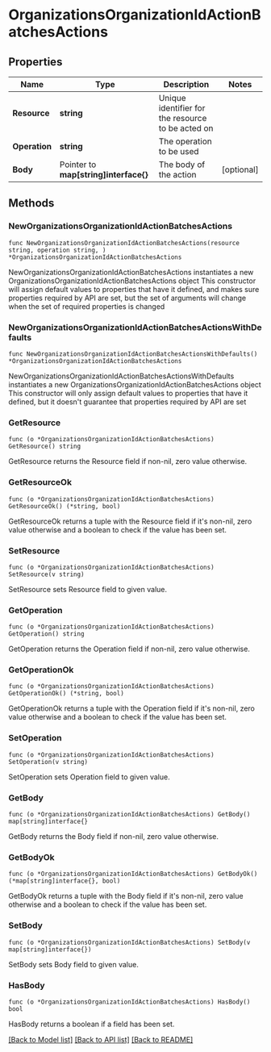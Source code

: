 # OrganizationsOrganizationIdActionBatchesActions

## Properties

Name | Type | Description | Notes
------------ | ------------- | ------------- | -------------
**Resource** | **string** | Unique identifier for the resource to be acted on | 
**Operation** | **string** | The operation to be used | 
**Body** | Pointer to **map[string]interface{}** | The body of the action | [optional] 

## Methods

### NewOrganizationsOrganizationIdActionBatchesActions

`func NewOrganizationsOrganizationIdActionBatchesActions(resource string, operation string, ) *OrganizationsOrganizationIdActionBatchesActions`

NewOrganizationsOrganizationIdActionBatchesActions instantiates a new OrganizationsOrganizationIdActionBatchesActions object
This constructor will assign default values to properties that have it defined,
and makes sure properties required by API are set, but the set of arguments
will change when the set of required properties is changed

### NewOrganizationsOrganizationIdActionBatchesActionsWithDefaults

`func NewOrganizationsOrganizationIdActionBatchesActionsWithDefaults() *OrganizationsOrganizationIdActionBatchesActions`

NewOrganizationsOrganizationIdActionBatchesActionsWithDefaults instantiates a new OrganizationsOrganizationIdActionBatchesActions object
This constructor will only assign default values to properties that have it defined,
but it doesn't guarantee that properties required by API are set

### GetResource

`func (o *OrganizationsOrganizationIdActionBatchesActions) GetResource() string`

GetResource returns the Resource field if non-nil, zero value otherwise.

### GetResourceOk

`func (o *OrganizationsOrganizationIdActionBatchesActions) GetResourceOk() (*string, bool)`

GetResourceOk returns a tuple with the Resource field if it's non-nil, zero value otherwise
and a boolean to check if the value has been set.

### SetResource

`func (o *OrganizationsOrganizationIdActionBatchesActions) SetResource(v string)`

SetResource sets Resource field to given value.


### GetOperation

`func (o *OrganizationsOrganizationIdActionBatchesActions) GetOperation() string`

GetOperation returns the Operation field if non-nil, zero value otherwise.

### GetOperationOk

`func (o *OrganizationsOrganizationIdActionBatchesActions) GetOperationOk() (*string, bool)`

GetOperationOk returns a tuple with the Operation field if it's non-nil, zero value otherwise
and a boolean to check if the value has been set.

### SetOperation

`func (o *OrganizationsOrganizationIdActionBatchesActions) SetOperation(v string)`

SetOperation sets Operation field to given value.


### GetBody

`func (o *OrganizationsOrganizationIdActionBatchesActions) GetBody() map[string]interface{}`

GetBody returns the Body field if non-nil, zero value otherwise.

### GetBodyOk

`func (o *OrganizationsOrganizationIdActionBatchesActions) GetBodyOk() (*map[string]interface{}, bool)`

GetBodyOk returns a tuple with the Body field if it's non-nil, zero value otherwise
and a boolean to check if the value has been set.

### SetBody

`func (o *OrganizationsOrganizationIdActionBatchesActions) SetBody(v map[string]interface{})`

SetBody sets Body field to given value.

### HasBody

`func (o *OrganizationsOrganizationIdActionBatchesActions) HasBody() bool`

HasBody returns a boolean if a field has been set.


[[Back to Model list]](../README.md#documentation-for-models) [[Back to API list]](../README.md#documentation-for-api-endpoints) [[Back to README]](../README.md)



